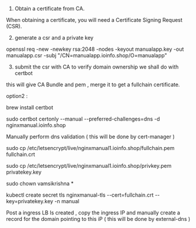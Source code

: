 1. Obtain a certificate from CA.

When obtaining a certificate, you will need a Certificate Signing Request (CSR).

2. generate a csr and a private key

openssl req -new -newkey rsa:2048 -nodes -keyout manualapp.key -out manualapp.csr -subj "/CN=manualapp.ioinfo.shop/O=manualapp"

3. submit the csr with CA to verify domain ownership we shall do with certbot

this will give CA Bundle and pem , merge it to get a fullchain certificate.


option2 :


brew install certbot

sudo certbot certonly --manual --preferred-challenges=dns -d nginxmanual.ioinfo.shop

Manually perform dns validation ( this will be done by cert-manager )

sudo cp /etc/letsencrypt/live/nginxmanual1.ioinfo.shop/fullchain.pem fullchain.crt

sudo cp /etc/letsencrypt/live/nginxmanual1.ioinfo.shop/privkey.pem privatekey.key

sudo chown vamsikrishna *

kubectl create secret tls nginxmanual-tls --cert=fullchain.crt --key=privatekey.key -n manual

Post a ingress LB Is created , copy the ingress IP and manually create a record for the domain pointing to this iP ( this will be done by external-dns )


